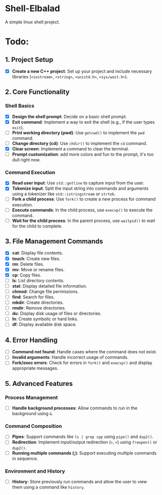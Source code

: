 # Shell-Elbalad
A simple linux shell project.

# Todo:
## **1. Project Setup**
- [x] **Create a new C++ project**: Set up your project and include necessary libraries (`<iostream>`, `<string>`, `<unistd.h>`, `<sys/wait.h>`).

## **2. Core Functionality**
### **Shell Basics**
- [x] **Design the shell prompt**: Decide on a basic shell prompt.
- [x] **Exit command**: Implement a way to exit the shell (e.g., if the user types `exit`).
- [ ] **Print working directory (pwd)**: Use `getcwd()` to implement the `pwd` command.
- [ ] **Change directory (cd)**: Use `chdir()` to implement the `cd` command.
- [x] **Clear screen**: Implement a command to clear the terminal.
- [ ] **Prompt customization**: add more colors and fun to the prompt, it's too dull right now.

### **Command Execution**
- [x] **Read user input**: Use `std::getline` to capture input from the user.
- [x] **Tokenize input**: Split the input string into commands and arguments using a tokenizer like `std::istringstream` or `strtok`.
- [ ] **Fork a child process**: Use `fork()` to create a new process for command execution.
- [ ] **Execute commands**: In the child process, use `execvp()` to execute the command.
- [ ] **Wait for the child process**: In the parent process, use `waitpid()` to wait for the child to complete.

## **3. File Management Commands**
- [x] **cat**: Display file contents.
- [x] **touch**: Create new files.
- [x] **rm**: Delete files.
- [x] **mv**: Move or rename files.
- [x] **cp**: Copy files.
- [ ] **ls**: List directory contents.
- [ ] **stat**: Display detailed file information.
- [ ] **chmod**: Change file permissions.
- [ ] **find**: Search for files.
- [ ] **mkdir**: Create directories.
- [ ] **rmdir**: Remove directories.
- [ ] **du**: Display disk usage of files or directories.
- [ ] **ln**: Create symbolic or hard links.
- [ ] **df**: Display available disk space.

## **4. Error Handling**
- [ ] **Command not found**: Handle cases where the command does not exist.
- [ ] **Invalid arguments**: Handle incorrect usage of commands.
- [ ] **Fork/exec errors**: Check for errors in `fork()` and `execvp()` and display appropriate messages.

## **5. Advanced Features**
### **Process Management**
- [ ] **Handle background processes**: Allow commands to run in the background using `&`.

### **Command Composition**
- [ ] **Pipes**: Support commands like `ls | grep cpp` using `pipe()` and `dup2()`.
- [ ] **Redirection**: Implement input/output redirection (`>`, `<`) using `freopen()` or `dup2()`.
- [ ] **Running multiple commands (;)**: Support executing multiple commands in sequence.

### **Environment and History**
- [ ] **History**: Store previously run commands and allow the user to view them using a command like `history`.
